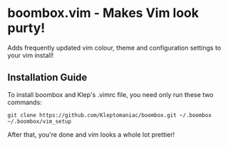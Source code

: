 # boombox.vim - Makes Vim look purty!
Adds frequently updated vim colour, theme and configuration settings to your vim install!

## Installation Guide
To install boombox and Klep's .vimrc file, you need only run these two commands:

```
git clone https://github.com/Kleptomaniac/boombox.git ~/.boombox
~/.boombox/vim_setup
```

After that, you're done and vim looks a whole lot prettier!
